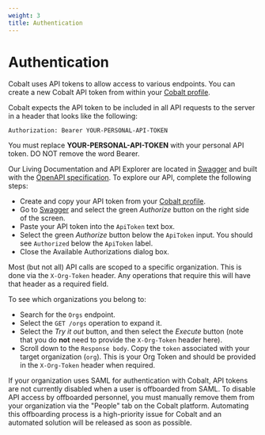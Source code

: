 ```yaml
---
weight: 3
title: Authentication
---
```


# Authentication

Cobalt uses API tokens to allow access to various endpoints. You can create a new Cobalt API token from within your
[Cobalt profile](https://app.cobalt.io/settings/api-token).

Cobalt expects the API token to be included in all API requests to the server in a header that looks like the following:

`Authorization: Bearer YOUR-PERSONAL-API-TOKEN`

<aside class="notice">
You must replace <strong>YOUR-PERSONAL-API-TOKEN</strong> with your personal API token. DO NOT remove the word Bearer.
</aside>

Our Living Documentation and API Explorer are located in [Swagger](https://app.swaggerhub.com/apis/CobaltLab/cobalt-api/)
and built with the [OpenAPI specification](https://swagger.io/specification/).
To explore our API, complete the following steps:

- Create and copy your API token from your [Cobalt profile](https://app.cobalt.io/settings/api-token).
- Go to [Swagger](https://app.swaggerhub.com/apis/CobaltLab/cobalt-api/) and select the green
  _Authorize_ button on the right side of the screen.
- Paste your API token into the `ApiToken` text box.
- Select the green _Authorize_ button below the `ApiToken` input.  You should see `Authorized` below
  the `ApiToken` label.
- Close the Available Authorizations dialog box.

Most (but not all) API calls are scoped to a specific organization.  This is done via the
`X-Org-Token` header.  Any operations that require this will have that header as a required field.

To see which organizations you belong to:

- Search for the `Orgs` endpoint.
- Select the `GET /orgs` operation to expand it.
- Select the _Try it out_ button, and then select the _Execute_ button (note that you do **not**
  need to provide the `X-Org-Token` header here).
- Scroll down to the `Response body`. Copy the `token` associated with your target organization
  (`org`). This is your Org Token and should be provided in the `X-Org-Token` header when required.

<aside class="warning">
If your organization uses SAML for authentication with Cobalt, API tokens are not currently disabled when a user is
offboarded from SAML. To disable API access by offboarded personnel, you must manually remove them from your
organization via the "People" tab on the Cobalt platform. Automating this offboarding process is a high-priority issue
for Cobalt and an automated solution will be released as soon as possible.
</aside>
